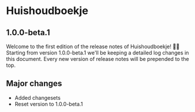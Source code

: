 # Huishoudboekje

## 1.0.0-beta.1

Welcome to the first edition of the release notes of Huishoudboekje! 👋🏻
Starting from version 1.0.0-beta.1 we'll be keeping a detailed log changes in this document. Every new version of release notes will be prepended to the top.

## Major changes

- Added changesets
- Reset version to 1.0.0-beta.1
